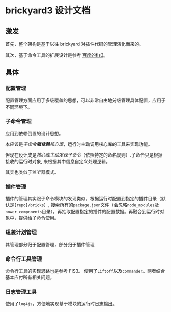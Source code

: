 # brickyard3 设计文档

## 激发

首先，整个架构是基于以往 brickyard 对插件代码的管理演化而来的。

其次，基于命令工具的扩展设计是参考 [百度的fis3](fex-team.github.io/fis3/)。

## 具体

### 配置管理

配置管理方面应用了多级覆盖的思想，可以非常自由地分级管理具体配置，应用于不同环境下。

### 子命令管理

应用到依赖倒置的设计思想。

本应该是*子命令**强依赖**核心库*，运行时主动调用核心库的工具来实现功能。

但现在设计成是*核心库主动发现子命令*（依照特定的命名规则）.子命令只是根据接收的运行时对象, 来根据其中信息自定义处理逻辑。

其实也类似于监听器模式。

### 插件管理

插件的管理其实跟子命令模块的发现类似，根据运行时配置到指定的插件目录（默认是`[repo]/bricks`）, 搜索所有的`package.json`文件（会忽略`node_modules`及`bower_components`目录）。再抽取配置指定的插件的配置数据。再融合到运行时对象中，提供给子命令使用。

### 组装计划管理

其管理部分归于配置管理，部分归于插件管理

### 命令行工具管理

命令行工具的实现思路也是参考 FIS3。
使用了`Liftoff`以及`commander`。两者结合基本应付所有相关问题。

### 日志管理工具

使用了`log4js`，方便地实现基于模块的运行时日志输出。
